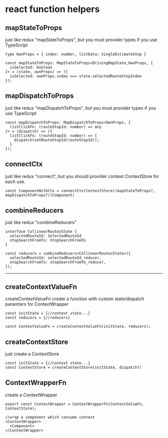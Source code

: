 # react function helpers

## mapStateToProps
just like redux "mapStateToProps", but you must provider types if you use TypeScript

```
type OwnProps = { index: number, listData: SingleEstimateStop }

const mapStateToProps: MapStateToProps<DrivingMapState,OwnProps, {
  isSelected: boolean
}> = (state, ownProps) => ({
  isSelected: ownProps.index === state.selectedRouteStopIndex
});
```

## mapDispatchToProps
just like redux "mapDispatchToProps", but you must provider types if you use TypeScript

```
const mapDispatchToProps: MapDispatchToProps<OwnProps, {
  listClickFn: (routeStopId: number) => any
}> = (dispatch) => ({
  listClickFn: (routeStopId: number) => {
    dispatch(setRouteStopId(routeStopId));
  }
});
```

## connectCtx
just like redux "connect", but you should provider context ContextStore for each use.

```
const ComponentWithCtx = connectCtx(ContextStore)(mapStateToProps?, mapDispatchToProps?)(Component)
```

## combineReducers
just like redux "combineReducers"

```
interface CollinearRoutesState {
  selectedRouteId: SelectedRouteId
  stopSearchFromTo: StopSearchFromTo
}

const reducers = combineReducers<CollinearRoutesState>({
  selectedRouteId: selectedRouteId_reducer,
  stopSearchFromTo: stopSearchFromTo_reducer,
});
```

---

## createContextValueFn
createContextValueFn create a function with custom state/dispatch paramters for ContextWrapper

```
const initState = {//context state...}
const reducers = {//reducers}

const ContextValueFn = createContextValueFn(initState, reducers);
```

## createContextStore
just create a ContextStore

```
const initState = {//context state...}
const ContextStore = createContextStore(initState, dispatch?)
```

## ContextWrapperFn
create a ContextWrapper

```
export const ContextWrapper = ContextWrapperFn(ContextValueFn, ContextStore);

//wrap a component which consume context
<ContextWrapper>
  <Component>
</ContextWrapper>
```